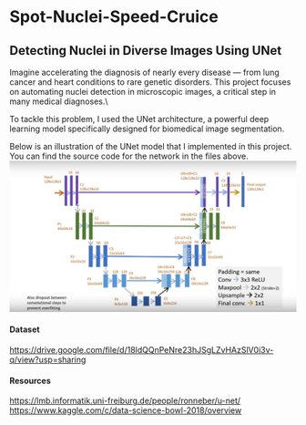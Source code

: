 # Spot-Nuclei-Speed-Cruice
## Detecting Nuclei in Diverse Images Using UNet


Imagine accelerating the diagnosis of nearly every disease — from lung cancer and heart conditions to rare genetic disorders. This project focuses on automating nuclei detection in microscopic images, a critical step in many medical diagnoses.\

To tackle this problem, I used the UNet architecture, a powerful deep learning model specifically designed for biomedical image segmentation.

Below is an illustration of the UNet model that I implemented in this project. You can find the source code for the network in the files above.
![UNet](https://github.com/zawster/Spot-Nuclei-Speed-Cruice/blob/master/elaboration/UNet.png)

#### Dataset
https://drive.google.com/file/d/18ldQQnPeNre23hJSgLZvHAzSlV0i3v-q/view?usp=sharing

#### Resources
https://lmb.informatik.uni-freiburg.de/people/ronneber/u-net/ <br />
https://www.kaggle.com/c/data-science-bowl-2018/overview

